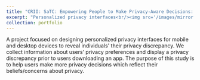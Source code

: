 ```yaml
---
title: "CRII: SaTC: Empowering People to Make Privacy-Aware Decisions: Individualized Mental Model and Universal Privacy Dashboard (2014-- 2016)"
excerpt: "Personalized privacy interfaces<br/><img src='/images/mirror.png'>"
collection: portfolio
---
```


A project focused on designing personalized privacy interfaces for mobile and desktop devices to reveal individuals' their privacy discrepancy.  We collect information about users’ privacy preferences and display a privacy discrepancy prior to users downloading an app. The purpose of this study is to help users make more privacy decisions which reflect their beliefs/concerns about privacy. 



